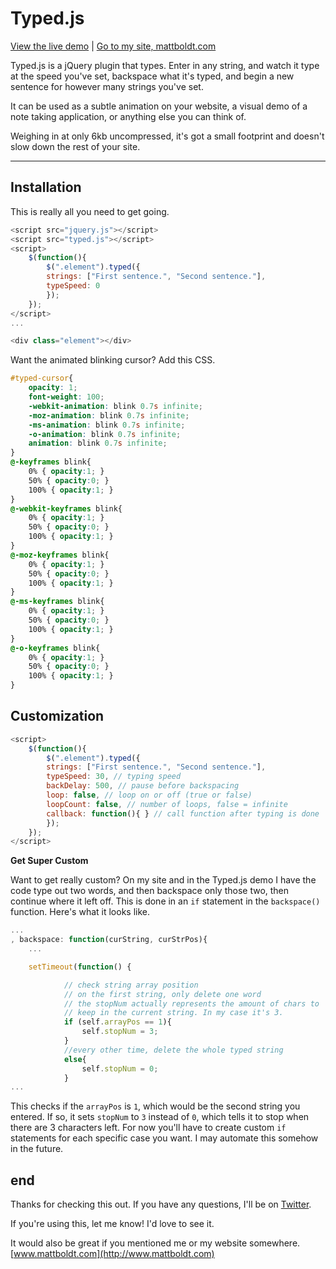 Typed.js
========

[View the live demo](http://www.mattboldt.com/demos/typed-js/) | [Go to my site, mattboldt.com](http://www.mattboldt.com)

Typed.js is a jQuery plugin that types. Enter in any string, and watch it type at the speed you've set, backspace what it's typed, and begin a new sentence for however many strings you've set.

It can be used as a subtle animation on your website, a visual demo of a note taking application, or anything else you can think of.

Weighing in at only 6kb uncompressed, it's got a small footprint and doesn't slow down the rest of your site.

---

Installation
------------
This is really all you need to get going.

~~~ javascript
<script src="jquery.js"></script>
<script src="typed.js"></script>
<script>
  	$(function(){
      	$(".element").typed({
		strings: ["First sentence.", "Second sentence."],
		typeSpeed: 0
      	});
  	});
</script>
...

<div class="element"></div>
~~~

Want the animated blinking cursor? Add this CSS.

~~~ scss
#typed-cursor{
	opacity: 1;
	font-weight: 100;
	-webkit-animation: blink 0.7s infinite;
	-moz-animation: blink 0.7s infinite;
	-ms-animation: blink 0.7s infinite;
	-o-animation: blink 0.7s infinite;
	animation: blink 0.7s infinite;
}
@-keyframes blink{
	0% { opacity:1; }
	50% { opacity:0; }
	100% { opacity:1; }
}
@-webkit-keyframes blink{
	0% { opacity:1; }
	50% { opacity:0; }
	100% { opacity:1; }
}
@-moz-keyframes blink{
	0% { opacity:1; }
	50% { opacity:0; }
	100% { opacity:1; }
}
@-ms-keyframes blink{
	0% { opacity:1; }
	50% { opacity:0; }
	100% { opacity:1; }
}
@-o-keyframes blink{
	0% { opacity:1; }
	50% { opacity:0; }
	100% { opacity:1; }
}
~~~

Customization
----

~~~ javascript
<script>
	$(function(){
      	$(".element").typed({
		strings: ["First sentence.", "Second sentence."],
		typeSpeed: 30, // typing speed
		backDelay: 500, // pause before backspacing
		loop: false, // loop on or off (true or false)
		loopCount: false, // number of loops, false = infinite
		callback: function(){ } // call function after typing is done
      	});
 	});
</script>
~~~


**Get Super Custom**

Want to get really custom? On my site and in the Typed.js demo I have the code type out two words, and then backspace only those two, then continue where it left off. This is done in an `if` statement in the `backspace()` function. Here's what it looks like.

~~~ javascript
...
, backspace: function(curString, curStrPos){
	...

	setTimeout(function() {

			// check string array position
			// on the first string, only delete one word
			// the stopNum actually represents the amount of chars to
			// keep in the current string. In my case it's 3.
			if (self.arrayPos == 1){
				self.stopNum = 3;
			}
			//every other time, delete the whole typed string
			else{
				self.stopNum = 0;
			}
...
~~~

This checks if the `arrayPos` is `1`, which would be the second string you entered. If so, it sets `stopNum` to `3` instead of `0`, which tells it to stop when there are 3 characters left. For now you'll have to create custom `if` statements for each specific case you want. I may automate this somehow in the future.

end
---

Thanks for checking this out. If you have any questions, I'll be on [Twitter](http://www.twitter.com/atmattb).

If you're using this, let me know! I'd love to see it.

It would also be great if you mentioned me or my website somewhere. [www.mattboldt.com](http://www.mattboldt.com)


